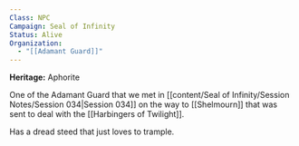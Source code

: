 ```yaml
---
Class: NPC
Campaign: Seal of Infinity
Status: Alive
Organization:
  - "[[Adamant Guard]]"
---
```

**Heritage:** Aphorite

One of the Adamant Guard that we met in [[content/Seal of Infinity/Session Notes/Session 034|Session 034]] on the way to [[Shelmourn]] that was sent to deal with the [[Harbingers of Twilight]].

Has a dread steed that just loves to trample.